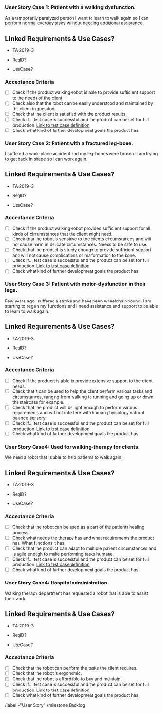 ### User Story Case 1: Patient with a walking dysfunction.

As a temporarily paralyzed person I want to learn to walk again so I can perform normal everday tasks without needing additional assistance.

## Linked Requirements & Use Cases? 

* TA-2019-3

* ReqID?
* UseCase?

### Acceptance Criteria

- [ ] Check if the product walking-robot is able to provide sufficient support to the needs of the client.
- [ ] Check also that the robot can be easily understood and maintained by the client in question.
- [ ] Check that the client is satisfied with the product results.
- [ ] Check if... test case is successful and the product can be set for full production. [Link to test case definition]()
- [ ] Check what kind of further development goals the product has.

### User Story Case 2: Patient with a fractured leg-bone.

I suffered a work-place accident and my leg-bones were broken. I am trying to get back in shape so I can work again.

## Linked Requirements & Use Cases? 

* TA-2019-3

* ReqID?
* UseCase?

### Acceptance Criteria

- [ ] Check if the product walking-robot provides sufficient support for all kinds of circumstances that the client might need.
- [ ] Check that the robot is sensitive to the clients circumstances and will not cause harm in delicate circumstances. Needs to be safe to use.
- [ ] Check that the product is sturdy enough to provide sufficient support and will not cause complications or malformation to the bone.
- [ ] Check if... test case is successful and the product can be set for full production. [Link to test case definition]()
- [ ] Check what kind of further development goals the product has.

### User Story Case 3: Patient with motor-dysfunction in their legs.

Few years ago I suffered a stroke and have been wheelchair-bound. I am starting to regain my functions and I need assistance and support to be able to learn to walk again.

## Linked Requirements & Use Cases? 

* TA-2019-3

* ReqID?
* UseCase?

### Acceptance Criteria

- [ ] Check if the producrt is able to provide extensive support to the client needs.
- [ ] Check that it can be used to help the client perform various tasks and circumstances, ranging from walking to running and going up or down the staircase for example.
- [ ] Check that the product will be light enough to perform various requirements and will not interfere with human phyisology natural balance sensory.
- [ ] Check if... test case is successful and the product can be set for full production. [Link to test case definition]()
- [ ] Check what kind of further development goals the product has.
 
### User Story Case4: Used for walking-therapy for clients.

We need a robot that is able to help patients to walk again.

## Linked Requirements & Use Cases? 

* TA-2019-3

* ReqID?
* UseCase?

### Acceptance Criteria

- [ ] Check that the robot can be used as a part of the patients healing process.
- [ ] Check what needs the therapy has and what requirements the product has. What functions it has.
- [ ] Check that the product can adapt to multiple patient circumstances and is agile enough to make performing tasks humane.
- [ ] Check if... test case is successful and the product can be set for full production. [Link to test case definition]()
- [ ] Check what kind of further development goals the product has.

### User Story Case4: Hospital administration.

Walking therapy department has requested a robot that is able to assist their work.

## Linked Requirements & Use Cases? 

* TA-2019-3

* ReqID?
* UseCase?

### Acceptance Criteria

- [ ] Check that the robot can perform the tasks the client requires.
- [ ] Check that the robot is ergonomic.
- [ ] Check that the robot is affordable to buy and maintain.
- [ ] Check if... test case is successful and the product can be set for full production. [Link to test case definition]()
- [ ] Check what kind of further development goals the product has.

/label ~"User Story"
/milestone Backlog
